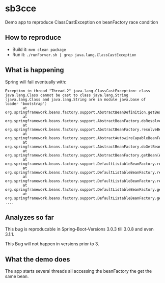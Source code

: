 # sb3cce
Demo app to reproduce ClassCastException on beanFactory race condition

## How to reproduce

- Build it: `mvn clean package`
- Run it: `./runForver.sh | grep java.lang.ClassCastException`

## What is happening

Spring will fail eventually with:

```
Exception in thread "Thread-2" java.lang.ClassCastException: class java.lang.Class cannot be cast to class java.lang.String (java.lang.Class and java.lang.String are in module java.base of loader 'bootstrap')
        at org.springframework.beans.factory.support.AbstractBeanDefinition.getBeanClassName(AbstractBeanDefinition.java:393)
        at org.springframework.beans.factory.support.AbstractBeanFactory.doResolveBeanClass(AbstractBeanFactory.java:1535)
        at org.springframework.beans.factory.support.AbstractBeanFactory.resolveBeanClass(AbstractBeanFactory.java:1502)
        at org.springframework.beans.factory.support.AbstractAutowireCapableBeanFactory.createBean(AbstractAutowireCapableBeanFactory.java:492)
        at org.springframework.beans.factory.support.AbstractBeanFactory.doGetBean(AbstractBeanFactory.java:344)
        at org.springframework.beans.factory.support.AbstractBeanFactory.getBean(AbstractBeanFactory.java:225)
        at org.springframework.beans.factory.support.DefaultListableBeanFactory.resolveNamedBean(DefaultListableBeanFactory.java:1310)
        at org.springframework.beans.factory.support.DefaultListableBeanFactory.resolveNamedBean(DefaultListableBeanFactory.java:1271)
        at org.springframework.beans.factory.support.DefaultListableBeanFactory.resolveBean(DefaultListableBeanFactory.java:484)
        at org.springframework.beans.factory.support.DefaultListableBeanFactory.getBean(DefaultListableBeanFactory.java:339)
        at org.springframework.beans.factory.support.DefaultListableBeanFactory.getBean(DefaultListableBeanFactory.java:332)
....
```

## Analyzes so far

This bug is reproducable in Spring-Boot-Versions 3.0.3 till 3.0.8 and even 3.1.1.

This Bug will not happen in versions prior to 3.

## What the demo does

The app starts several threads all accessing the beanFactory the get the same bean.
